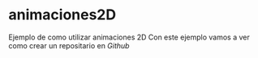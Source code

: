 # animaciones2D
Ejemplo de como utilizar animaciones 2D
Con este ejemplo vamos a ver como crear un repositario en _Github_
